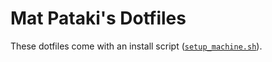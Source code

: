 # Mat Pataki's Dotfiles

These dotfiles come with an install script ([`setup_machine.sh`](https://github.com/mpataki/config_files/blob/master/setup_machine.sh)). 

